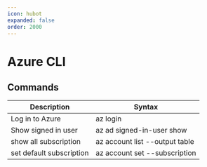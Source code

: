 ```yaml
---
icon: hubot
expanded: false
order: 2000
---
```


# Azure CLI

## Commands

| Description    | Syntax   |
|----------------|----------|
| Log in to Azure | az login |
| Show signed in user | az ad signed-in-user show |
| show all subscription | az account list --output table |
| set default subscription | az account set --subscription <subscription-id> |
